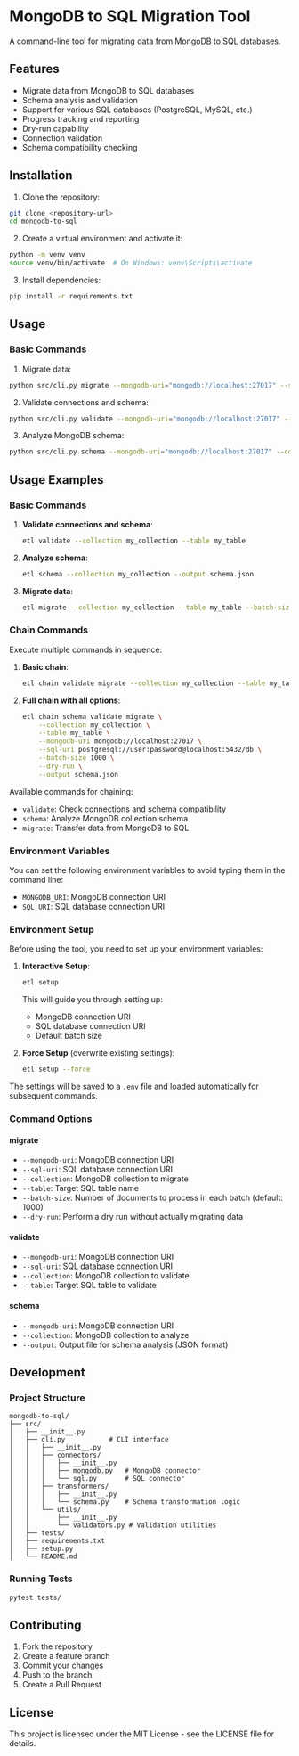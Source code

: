 # MongoDB to SQL Migration Tool

A command-line tool for migrating data from MongoDB to SQL databases.

## Features

- Migrate data from MongoDB to SQL databases
- Schema analysis and validation
- Support for various SQL databases (PostgreSQL, MySQL, etc.)
- Progress tracking and reporting
- Dry-run capability
- Connection validation
- Schema compatibility checking

## Installation

1. Clone the repository:
```bash
git clone <repository-url>
cd mongodb-to-sql
```

2. Create a virtual environment and activate it:
```bash
python -m venv venv
source venv/bin/activate  # On Windows: venv\Scripts\activate
```

3. Install dependencies:
```bash
pip install -r requirements.txt
```

## Usage

### Basic Commands

1. Migrate data:
```bash
python src/cli.py migrate --mongodb-uri="mongodb://localhost:27017" --sql-uri="postgresql://user:password@localhost:5432/db" --collection="users" --table="users"
```

2. Validate connections and schema:
```bash
python src/cli.py validate --mongodb-uri="mongodb://localhost:27017" --sql-uri="postgresql://user:password@localhost:5432/db" --collection="users" --table="users"
```

3. Analyze MongoDB schema:
```bash
python src/cli.py schema --mongodb-uri="mongodb://localhost:27017" --collection="users" --output="schema.json"
```

## Usage Examples

### Basic Commands

1. **Validate connections and schema**:
   ```bash
   etl validate --collection my_collection --table my_table
   ```

2. **Analyze schema**:
   ```bash
   etl schema --collection my_collection --output schema.json
   ```

3. **Migrate data**:
   ```bash
   etl migrate --collection my_collection --table my_table --batch-size 1000
   ```

### Chain Commands

Execute multiple commands in sequence:

1. **Basic chain**:
   ```bash
   etl chain validate migrate --collection my_collection --table my_table
   ```

2. **Full chain with all options**:
   ```bash
   etl chain schema validate migrate \
       --collection my_collection \
       --table my_table \
       --mongodb-uri mongodb://localhost:27017 \
       --sql-uri postgresql://user:password@localhost:5432/db \
       --batch-size 1000 \
       --dry-run \
       --output schema.json
   ```

Available commands for chaining:
- `validate`: Check connections and schema compatibility
- `schema`: Analyze MongoDB collection schema
- `migrate`: Transfer data from MongoDB to SQL


### Environment Variables

You can set the following environment variables to avoid typing them in the command line:

- `MONGODB_URI`: MongoDB connection URI
- `SQL_URI`: SQL database connection URI

### Environment Setup
Before using the tool, you need to set up your environment variables:

1. **Interactive Setup**:
   ```bash
   etl setup
   ```
   This will guide you through setting up:
   - MongoDB connection URI
   - SQL database connection URI
   - Default batch size

2. **Force Setup** (overwrite existing settings):
   ```bash
   etl setup --force
   ```

The settings will be saved to a `.env` file and loaded automatically for subsequent commands.

### Command Options

#### migrate
- `--mongodb-uri`: MongoDB connection URI
- `--sql-uri`: SQL database connection URI
- `--collection`: MongoDB collection to migrate
- `--table`: Target SQL table name
- `--batch-size`: Number of documents to process in each batch (default: 1000)
- `--dry-run`: Perform a dry run without actually migrating data

#### validate
- `--mongodb-uri`: MongoDB connection URI
- `--sql-uri`: SQL database connection URI
- `--collection`: MongoDB collection to validate
- `--table`: Target SQL table to validate

#### schema
- `--mongodb-uri`: MongoDB connection URI
- `--collection`: MongoDB collection to analyze
- `--output`: Output file for schema analysis (JSON format)

## Development

### Project Structure

```
mongodb-to-sql/
├── src/
│   ├── __init__.py
│   ├── cli.py           # CLI interface
│   │   ├── __init__.py
│   │   ├── connectors/
│   │   │   ├── __init__.py
│   │   │   ├── mongodb.py   # MongoDB connector
│   │   │   └── sql.py       # SQL connector
│   │   ├── transformers/
│   │   │   ├── __init__.py
│   │   │   └── schema.py    # Schema transformation logic
│   │   └── utils/
│   │       ├── __init__.py
│   │       └── validators.py # Validation utilities
│   ├── tests/
│   ├── requirements.txt
│   ├── setup.py
│   └── README.md
```

### Running Tests

```bash
pytest tests/
```

## Contributing

1. Fork the repository
2. Create a feature branch
3. Commit your changes
4. Push to the branch
5. Create a Pull Request

## License

This project is licensed under the MIT License - see the LICENSE file for details. 